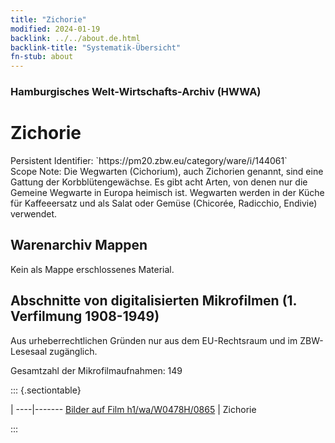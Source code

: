 ```yaml
---
title: "Zichorie"
modified: 2024-01-19
backlink: ../../about.de.html
backlink-title: "Systematik-Übersicht"
fn-stub: about
---
```


### Hamburgisches Welt-Wirtschafts-Archiv (HWWA)

# Zichorie

<div class="hint">Persistent Identifier: `https://pm20.zbw.eu/category/ware/i/144061`</div>

<div class="hint">
Scope Note: Die Wegwarten (Cichorium), auch Zichorien genannt, sind eine Gattung der Korbblütengewächse. Es gibt acht Arten, von denen nur die Gemeine Wegwarte in Europa heimisch ist. Wegwarten werden in der Küche für Kaffeeersatz und als Salat oder Gemüse (Chicorée, Radicchio, Endivie) verwendet.
</div>





## Warenarchiv Mappen





Kein als Mappe erschlossenes Material.



<a id="filmsections" />

## Abschnitte von digitalisierten Mikrofilmen (1. Verfilmung 1908-1949)

<p>Aus urheberrechtlichen Gründen nur aus dem EU-Rechtsraum und im ZBW-Lesesaal zugänglich.</p>


<p>Gesamtzahl der Mikrofilmaufnahmen: 149</p>





::: {.sectiontable}

 | 
----|-------
<a class="btn" href="https://pm20.zbw.eu/film/h1/wa/W0478H/0865" rel="nofollow">Bilder auf Film h1/wa/W0478H/0865</a> | Zichorie


:::
















